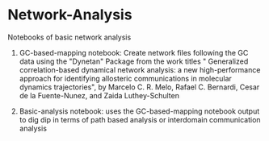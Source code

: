 # Network-Analysis
Notebooks of basic network analysis

1. GC-based-mapping notebook: Create network files following the GC data using the "Dynetan" Package from the work titles " Generalized correlation-based dynamical network analysis: a new high-performance approach for identifying allosteric communications in molecular dynamics trajectories", 
by Marcelo C. R. Melo, Rafael C. Bernardi, Cesar de la Fuente-Nunez, and Zaida Luthey-Schulten

2. Basic-analysis notebook: uses the GC-based-mapping notebook output to dig dip in terms of path based analysis or interdomain communication analysis
